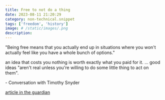 ```yaml
---
title: Free to not do a thing
date: 2023-08-11 21:20:29
category: non-technical.snippet
tags: ['freedom', 'history']
image: # /static/images/.png
description:
---
```


"Being free means that you actually end up in situations where you won't actually feel like you have
a whole bunch of options."

an idea that costs you nothing is worth exactly what you paid for it. ... good ideas "aren't real
unless you're willing to do some little thing to act on them".

\- Conversation with Timothy Snyder

[article in the guardian](https://www.theguardian.com/world/2023/mar/30/how-timothy-snyder-became-the-leading-interpreter-of-our-dark-times-putin-trump-ukraine)
